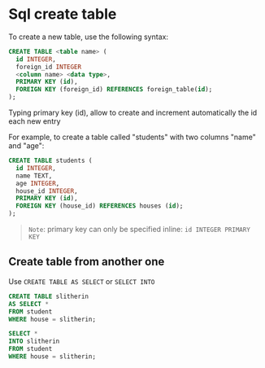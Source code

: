 # Sql create table

To create a new table, use the following syntax:

```sql
CREATE TABLE <table name> (
  id INTEGER,
  foreign_id INTEGER
  <column name> <data type>,
  PRIMARY KEY (id),
  FOREIGN KEY (foreign_id) REFERENCES foreign_table(id);
);
```
Typing primary key (id), allow to create and increment automatically the id each new entry

For example, to create a table called "students" with two columns "name" and "age":

```sql
CREATE TABLE students (
  id INTEGER,
  name TEXT,
  age INTEGER,
  house_id INTEGER,
  PRIMARY KEY (id),
  FOREIGN KEY (house_id) REFERENCES houses (id);
);
```

> `Note`: primary key can only be specified inline: `id INTEGER PRIMARY KEY`
 
## Create table from another one

Use `CREATE TABLE AS SELECT` or `SELECT INTO`

```sql
CREATE TABLE slitherin
AS SELECT *
FROM student
WHERE house = slitherin;

SELECT *
INTO slitherin
FROM student
WHERE house = slitherin;
```
